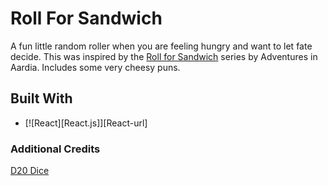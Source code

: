# Roll For Sandwich
A fun little random roller when you are feeling hungry and want to let fate decide. This was inspired by the <a href="https://www.tiktok.com/@adventuresinaardia">Roll for Sandwich</a> series by Adventures in Aardia. Includes some very cheesy puns.

## Built With

* [![React][React.js]][React-url]

### Additional Credits

<a href="https://pixabay.com/illustrations/d20-dice-dungeons-dragons-2699387/">D20 Dice</a>
